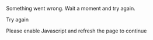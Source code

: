 Something went wrong. Wait a moment and try again.

Try again

Please enable Javascript and refresh the page to continue
